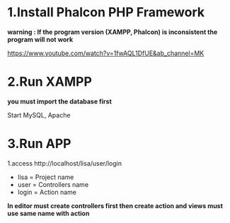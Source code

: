 # 1.Install Phalcon PHP Framework
**warning : If the program version (XAMPP, Phalcon) is inconsistent the program will not work**

https://www.youtube.com/watch?v=1fwAQL1DfUE&ab_channel=MK

# 2.Run XAMPP
**you must import the database first**

Start MySQL, Apache

# 3.Run APP
  1.access http://localhost/lisa/user/login
  - lisa = Project name
  - user = Controllers name
  - login = Action name
  
  **In editor must create controllers first then create action and views must use same name with action**
